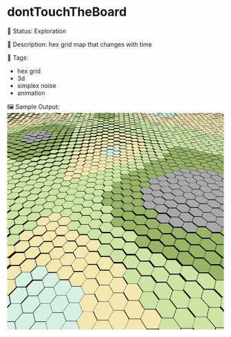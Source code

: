 # dontTouchTheBoard

🧪 Status: Exploration

📎 Description: hex grid map that changes with time 

🎨 Tags: 
- hex grid
- 3d
- simplex noise
- animation

🖼️ Sample Output:  
<img src="000.webp" alt="3DLorenzAnimation sample output" width="800" />
